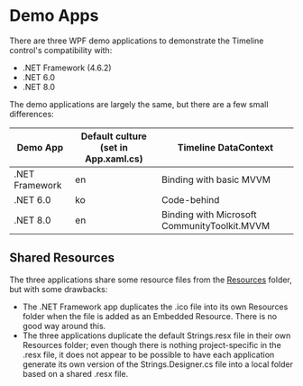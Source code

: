 # Demo Apps
There are three WPF demo applications to demonstrate the Timeline control's compatibility with:
- .NET Framework (4.6.2)
- .NET 6.0
- .NET 8.0

The demo applications are largely the same, but there are a few small differences:

| Demo App | Default culture (set in App.xaml.cs) | Timeline DataContext |
| --- | --- | --- |
| .NET Framework | en | Binding with basic MVVM |
| .NET 6.0 | ko | Code-behind |
| .NET 8.0 | en | Binding with Microsoft CommunityToolkit.MVVM |

## Shared Resources
The three applications share some resource files from the [Resources](https://github.com/llane12/wpf-timeline/tree/main/DemoApps/Resources) folder, but with some drawbacks:
- The .NET Framework app duplicates the .ico file into its own Resources folder when the file is added as an Embedded Resource. There is no good way around this.
- The three applications duplicate the default Strings.resx file in their own Resources folder; even though there is nothing project-specific in the .resx file, it does not appear to be possible to have each application generate its own version of the Strings.Designer.cs file into a local folder based on a shared .resx file.
